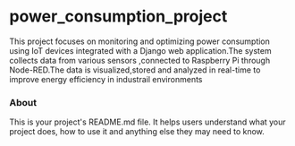 power_consumption_project
=========================

This project focuses on monitoring and optimizing power consumption using IoT devices integrated with a Django web application.The system collects data from various sensors ,connected to Raspberry Pi through Node-RED.The data is visualized,stored and analyzed in real-time to improve energy efficiency in industrail environments

### About

This is your project's README.md file. It helps users understand what your
project does, how to use it and anything else they may need to know.